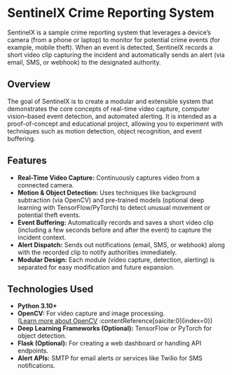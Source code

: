 # SentinelX Crime Reporting System

SentinelX is a sample crime reporting system that leverages a device’s camera (from a phone or laptop) to monitor for potential crime events (for example, mobile theft). When an event is detected, SentinelX records a short video clip capturing the incident and automatically sends an alert (via email, SMS, or webhook) to the designated authority.

## Overview

The goal of SentinelX is to create a modular and extensible system that demonstrates the core concepts of real-time video capture, computer vision–based event detection, and automated alerting. It is intended as a proof-of-concept and educational project, allowing you to experiment with techniques such as motion detection, object recognition, and event buffering.

## Features

- **Real-Time Video Capture:** Continuously captures video from a connected camera.
- **Motion & Object Detection:** Uses techniques like background subtraction (via OpenCV) and pre-trained models (optional deep learning with TensorFlow/PyTorch) to detect unusual movement or potential theft events.
- **Event Buffering:** Automatically records and saves a short video clip (including a few seconds before and after the event) to capture the incident context.
- **Alert Dispatch:** Sends out notifications (email, SMS, or webhook) along with the recorded clip to notify authorities immediately.
- **Modular Design:** Each module (video capture, detection, alerting) is separated for easy modification and future expansion.

## Technologies Used

- **Python 3.10+**
- **OpenCV:** For video capture and image processing.  
  ([Learn more about OpenCV](https://opencv.org/) :contentReference[oaicite:0]{index=0})
- **Deep Learning Frameworks (Optional):** TensorFlow or PyTorch for object detection.
- **Flask (Optional):** For creating a web dashboard or handling API endpoints.
- **Alert APIs:** SMTP for email alerts or services like Twilio for SMS notifications.
